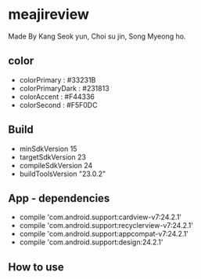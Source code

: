 # meajireview
 Made By Kang Seok yun, Choi su jin, Song Myeong ho.
 
 color
------------------
 - colorPrimary : #33231B
 - colorPrimaryDark : #231813
 - colorAccent : #F44336
 - colorSecond : #F5F0DC


 Build
------------------
  - minSdkVersion 15
  - targetSdkVersion 23
  - compileSdkVersion 24
  - buildToolsVersion "23.0.2"
  
  
 App - dependencies 
------------------
  - compile 'com.android.support:cardview-v7:24.2.1'
  - compile 'com.android.support:recyclerview-v7:24.2.1'
  - compile 'com.android.support:appcompat-v7:24.2.1'
  - compile 'com.android.support:design:24.2.1'


How to use
------------------
 
 
